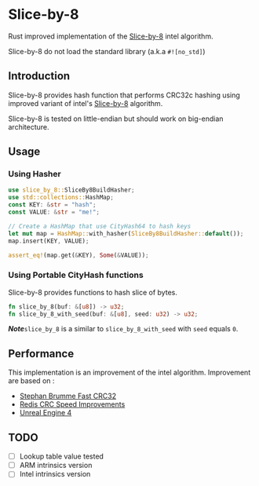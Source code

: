 # Slice-by-8

Rust improved implementation of the [Slice-by-8](http://slicing-by-8.sourceforge.net/) intel algorithm.

Slice-by-8 do not load the standard library (a.k.a `#![no_std]`)

## Introduction

Slice-by-8 provides hash function that performs CRC32c hashing using improved variant of intel's [Slice-by-8](http://slicing-by-8.sourceforge.net/) algorithm.

Slice-by-8 is tested on little-endian but should work on big-endian architecture.

## Usage

### Using Hasher
```rust
use slice_by_8::SliceBy8BuildHasher;
use std::collections::HashMap;
const KEY: &str = "hash";
const VALUE: &str = "me!";

// Create a HashMap that use CityHash64 to hash keys
let mut map = HashMap::with_hasher(SliceBy8BuildHasher::default());
map.insert(KEY, VALUE);

assert_eq!(map.get(&KEY), Some(&VALUE));
```

### Using Portable CityHash functions
Slice-by-8 provides functions to hash slice of bytes.

```rust ignore
fn slice_by_8(buf: &[u8]) -> u32;
fn slice_by_8_with_seed(buf: &[u8], seed: u32) -> u32;
```
**_Note_**`slice_by_8` is a similar to `slice_by_8_with_seed` with `seed` equals `0`.

## Performance

This implementation is an improvement of the intel algorithm.
Improvement are based on :
* [Stephan Brumme Fast CRC32](https://create.stephan-brumme.com/crc32/)
* [Redis CRC Speed Improvements](https://matt.sh/redis-crcspeed)
* [Unreal Engine 4](https://github.com/EpicGames/UnrealEngine/)

## TODO
- [ ] Lookup table value tested
- [ ] ARM intrinsics version
- [ ] Intel intrinsics version   